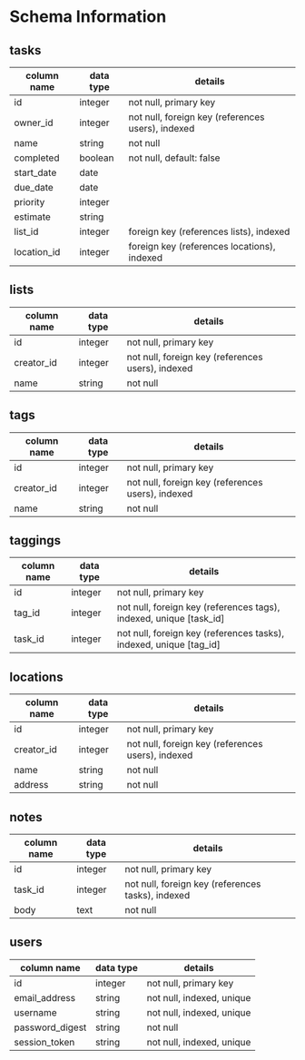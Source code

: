# Schema Information

## tasks
column name   | data type | details
--------------|-----------|-----------------------
id            | integer   | not null, primary key
owner_id      | integer   | not null, foreign key (references users), indexed
name          | string    | not null
completed     | boolean   | not null, default: false
start_date    | date      |
due_date      | date      |
priority      | integer   |
estimate      | string    |
list_id       | integer   | foreign key (references lists), indexed
location_id   | integer   | foreign key (references locations), indexed

## lists
column name | data type | details
------------|-----------|-----------------------
id          | integer   | not null, primary key
creator_id  | integer   | not null, foreign key (references users), indexed
name        | string    | not null

## tags
column name | data type | details
------------|-----------|-----------------------
id          | integer   | not null, primary key
creator_id  | integer   | not null, foreign key (references users), indexed
name        | string    | not null

## taggings
column name | data type | details
------------|-----------|-----------------------
id          | integer   | not null, primary key
tag_id      | integer   | not null, foreign key (references tags), indexed, unique [task_id]
task_id     | integer   | not null, foreign key (references tasks), indexed, unique [tag_id]

## locations
column name | data type | details
------------|-----------|-----------------------
id          | integer   | not null, primary key
creator_id  | integer   | not null, foreign key (references users), indexed
name        | string    | not null
address     | string    | not null

## notes
column name | data type | details
------------|-----------|-----------------------
id          | integer   | not null, primary key
task_id     | integer   | not null, foreign key (references tasks), indexed
body        | text      | not null


## users
column name     | data type | details
----------------|-----------|-----------------------
id              | integer   | not null, primary key
email_address   | string    | not null, indexed, unique
username        | string    | not null, indexed, unique
password_digest | string    | not null
session_token   | string    | not null, indexed, unique
